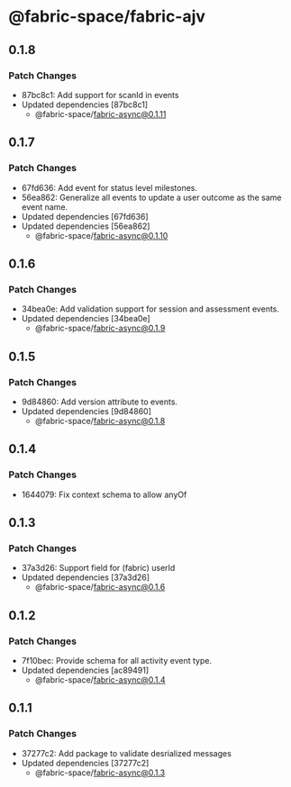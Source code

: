 # @fabric-space/fabric-ajv

## 0.1.8

### Patch Changes

- 87bc8c1: Add support for scanId in events
- Updated dependencies [87bc8c1]
  - @fabric-space/fabric-async@0.1.11

## 0.1.7

### Patch Changes

- 67fd636: Add event for status level milestones.
- 56ea862: Generalize all events to update a user outcome as the same event name.
- Updated dependencies [67fd636]
- Updated dependencies [56ea862]
  - @fabric-space/fabric-async@0.1.10

## 0.1.6

### Patch Changes

- 34bea0e: Add validation support for session and assessment events.
- Updated dependencies [34bea0e]
  - @fabric-space/fabric-async@0.1.9

## 0.1.5

### Patch Changes

- 9d84860: Add version attribute to events.
- Updated dependencies [9d84860]
  - @fabric-space/fabric-async@0.1.8

## 0.1.4

### Patch Changes

- 1644079: Fix context schema to allow anyOf

## 0.1.3

### Patch Changes

- 37a3d26: Support field for (fabric) userId
- Updated dependencies [37a3d26]
  - @fabric-space/fabric-async@0.1.6

## 0.1.2

### Patch Changes

- 7f10bec: Provide schema for all activity event type.
- Updated dependencies [ac89491]
  - @fabric-space/fabric-async@0.1.4

## 0.1.1

### Patch Changes

- 37277c2: Add package to validate desrialized messages
- Updated dependencies [37277c2]
  - @fabric-space/fabric-async@0.1.3
